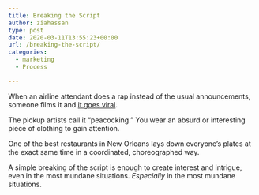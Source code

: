 ```yaml
---
title: Breaking the Script
author: ziahassan
type: post
date: 2020-03-11T13:55:23+00:00
url: /breaking-the-script/
categories:
  - marketing
  - Process

---
```

When an airline attendant does a rap instead of the usual announcements, someone films it and [it goes viral][1].

The pickup artists call it “peacocking.” You wear an absurd or interesting piece of clothing to gain attention.

One of the best restaurants in New Orleans lays down everyone’s plates at the exact same time in a coordinated, choreographed way.

A simple breaking of the script is enough to create interest and intrigue, even in the most mundane situations. _Especially_ in the most mundane situations.

 [1]: https://www.youtube.com/watch?v=G9lZV_828OA
